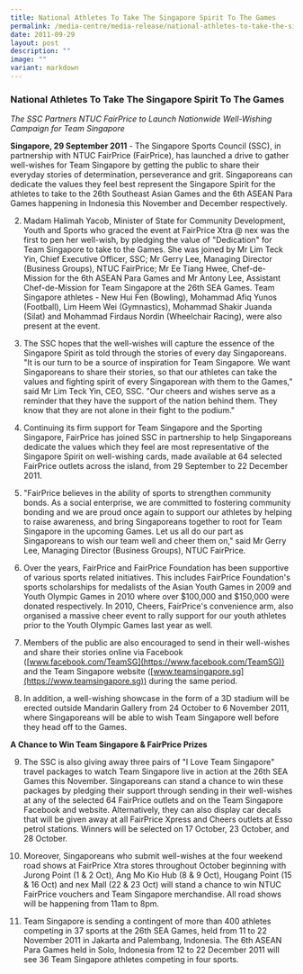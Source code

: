 ```yaml
---
title: National Athletes To Take The Singapore Spirit To The Games
permalink: /media-centre/media-release/national-athletes-to-take-the-singapore-spirit-to-the-games/
date: 2011-09-29
layout: post
description: ""
image: ""
variant: markdown
---
```

### **National Athletes To Take The Singapore Spirit To The Games**

_The SSC Partners NTUC FairPrice to Launch Nationwide Well-Wishing Campaign for Team Singapore_

**Singapore, 29 September 2011** - The Singapore Sports Council (SSC), in partnership with NTUC FairPrice (FairPrice), has launched a drive to gather well-wishes for Team Singapore by getting the public to share their everyday stories of determination, perseverance and grit. Singaporeans can dedicate the values they feel best represent the Singapore Spirit for the athletes to take to the 26th Southeast Asian Games and the 6th ASEAN Para Games happening in Indonesia this November and December respectively.

2. Madam Halimah Yacob, Minister of State for Community Development, Youth and Sports who graced the event at FairPrice Xtra @ nex was the first to pen her well-wish, by pledging the value of "Dedication" for Team Singapore to take to the Games. She was joined by Mr Lim Teck Yin, Chief Executive Officer, SSC; Mr Gerry Lee, Managing Director (Business Groups), NTUC FairPrice; Mr Ee Tiang Hwee, Chef-de-Mission for the 6th ASEAN Para Games and Mr Antony Lee, Assistant Chef-de-Mission for Team Singapore at the 26th SEA Games. Team Singapore athletes - New Hui Fen (Bowling), Mohammad Afiq Yunos (Football), Lim Heem Wei (Gymnastics), Mohammad Shakir Juanda (Silat) and Mohammad Firdaus Nordin (Wheelchair Racing), were also present at the event.

3. The SSC hopes that the well-wishes will capture the essence of the Singapore Spirit as told through the stories of every day Singaporeans. "It is our turn to be a source of inspiration for Team Singapore. We want Singaporeans to share their stories, so that our athletes can take the values and fighting spirit of every Singaporean with them to the Games," said Mr Lim Teck Yin, CEO, SSC. "Our cheers and wishes serve as a reminder that they have the support of the nation behind them. They know that they are not alone in their fight to the podium."

4. Continuing its firm support for Team Singapore and the Sporting Singapore, FairPrice has joined SSC in partnership to help Singaporeans dedicate the values which they feel are most representative of the Singapore Spirit on well-wishing cards, made available at 64 selected FairPrice outlets across the island, from 29 September to 22 December 2011.

5.  "FairPrice believes in the ability of sports to strengthen community bonds. As a social enterprise, we are committed to fostering community bonding and we are proud once again to support our athletes by helping to raise awareness, and bring Singaporeans together to root for Team Singapore in the upcoming Games. Let us all do our part as Singaporeans to wish our team well and cheer them on," said Mr Gerry Lee, Managing Director (Business Groups), NTUC FairPrice.

6. Over the years, FairPrice and FairPrice Foundation has been supportive of various sports related initiatives. This includes FairPrice Foundation's sports scholarships for medalists of the Asian Youth Games in 2009 and Youth Olympic Games in 2010 where over $100,000 and $150,000 were donated respectively. In 2010, Cheers, FairPrice's convenience arm, also organised a massive cheer event to rally support for our youth athletes prior to the Youth Olympic Games last year as well.

7. Members of the public are also encouraged to send in their well-wishes and share their stories online via Facebook ([www.facebook.com/TeamSG](https://www.facebook.com/TeamSG)) and the Team Singapore website ([www.teamsingapore.sg](https://www.teamsingapore.sg)) during the same period.

8. In addition, a well-wishing showcase in the form of a 3D stadium will be erected outside Mandarin Gallery from 24 October to 6 November 2011, where Singaporeans will be able to wish Team Singapore well before they head off to the Games.

**A Chance to Win Team Singapore &amp; FairPrice Prizes**

9. The SSC is also giving away three pairs of "I Love Team Singapore" travel packages to watch Team Singapore live in action at the 26th SEA Games this November. Singaporeans can stand a chance to win these packages by pledging their support through sending in their well-wishes at any of the selected 64 FairPrice outlets and on the Team Singapore Facebook and website. Alternatively, they can also display car decals that will be given away at all FairPrice Xpress and Cheers outlets at Esso petrol stations. Winners will be selected on 17 October, 23 October, and 28 October.

10. Moreover, Singaporeans who submit well-wishes at the four weekend road shows at FairPrice Xtra stores throughout October beginning with Jurong Point (1 &amp; 2 Oct), Ang Mo Kio Hub (8 &amp; 9 Oct), Hougang Point (15 &amp; 16 Oct) and nex Mall (22 &amp; 23 Oct) will stand a chance to win NTUC FairPrice vouchers and Team Singapore merchandise. All road shows will be happening from 11am to 8pm.

11. Team Singapore is sending a contingent of more than 400 athletes competing in 37 sports at the 26th SEA Games, held from 11 to 22 November 2011 in Jakarta and Palembang, Indonesia. The 6th ASEAN Para Games held in Solo, Indonesia from 12 to 22 December 2011 will see 36 Team Singapore athletes competing in four sports. 